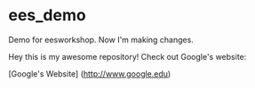 # ees_demo

Demo for eesworkshop. Now I'm making changes.

Hey this is my awesome repository! Check out Google's website:

[Google's Website] (http://www.google.edu)
